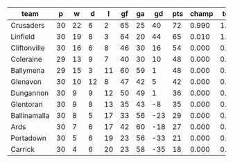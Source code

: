 |     team     | p  | w  | d  | l  | gf | ga | gd  | pts | champ | top2  | top3  | top4  |  5-7  | bot4  | bot3  | bot2  |
|--------------|----|----|----|----|----|----|-----|-----|-------|-------|-------|-------|-------|-------|-------|-------|
| Crusaders    | 30 | 22 |  6 |  2 | 65 | 25 |  40 |  72 | 0.990 | 1.000 | 1.000 | 1.000 | 0.000 | 0.000 | 0.000 | 0.000|
| Linfield     | 30 | 19 |  8 |  3 | 64 | 20 |  44 |  65 | 0.010 | 1.000 | 1.000 | 1.000 | 0.000 | 0.000 | 0.000 | 0.000|
| Cliftonville | 30 | 16 |  6 |  8 | 46 | 30 |  16 |  54 | 0.000 | 0.000 | 0.793 | 0.973 | 0.027 | 0.000 | 0.000 | 0.000|
| Coleraine    | 29 | 13 |  9 |  7 | 40 | 30 |  10 |  48 | 0.000 | 0.000 | 0.070 | 0.467 | 0.533 | 0.000 | 0.000 | 0.000|
| Ballymena    | 29 | 15 |  3 | 11 | 60 | 59 |   1 |  48 | 0.000 | 0.000 | 0.137 | 0.559 | 0.441 | 0.000 | 0.000 | 0.000|
| Glenavon     | 30 | 10 | 12 |  8 | 47 | 42 |   5 |  42 | 0.000 | 0.000 | 0.000 | 0.002 | 0.997 | 0.000 | 0.000 | 0.000|
| Dungannon    | 30 |  9 |  9 | 12 | 50 | 49 |   1 |  36 | 0.000 | 0.000 | 0.000 | 0.000 | 0.701 | 0.002 | 0.000 | 0.000|
| Glentoran    | 30 |  9 |  8 | 13 | 35 | 43 |  -8 |  35 | 0.000 | 0.000 | 0.000 | 0.000 | 0.300 | 0.005 | 0.000 | 0.000|
| Ballinamalla | 30 |  8 |  5 | 17 | 33 | 56 | -23 |  29 | 0.000 | 0.000 | 0.000 | 0.000 | 0.000 | 0.996 | 0.505 | 0.004|
| Ards         | 30 |  7 |  6 | 17 | 42 | 60 | -18 |  27 | 0.000 | 0.000 | 0.000 | 0.000 | 0.000 | 0.998 | 0.495 | 0.007|
| Portadown    | 30 |  5 |  6 | 19 | 23 | 56 | -33 |  21 | 0.000 | 0.000 | 0.000 | 0.000 | 0.000 | 1.000 | 1.000 | 0.989|
| Carrick      | 30 |  4 |  6 | 20 | 23 | 58 | -35 |  18 | 0.000 | 0.000 | 0.000 | 0.000 | 0.000 | 1.000 | 1.000 | 1.000|
